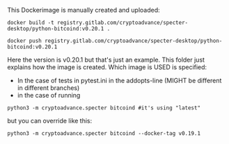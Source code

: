 This Dockerimage is manually created and uploaded:

```
docker build -t registry.gitlab.com/cryptoadvance/specter-desktop/python-bitcoind:v0.20.1 .
```
```
docker push registry.gitlab.com/cryptoadvance/specter-desktop/python-bitcoind:v0.20.1
```
Here the version is v0.20.1 but that's just an example. This folder just explains how the image is created. Which image is USED is specified:

* In the case of tests in pytest.ini in the addopts-line (MIGHT be different in different branches)
* in the case of running 

```
python3 -m cryptoadvance.specter bitcoind #it's using "latest"
``` 

but you can override like this:

```
python3 -m cryptoadvance.specter bitcoind --docker-tag v0.19.1
```